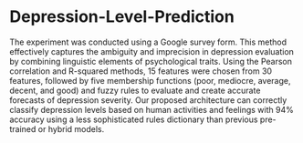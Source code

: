 # Depression-Level-Prediction

The experiment was conducted
using a Google survey form. This method effectively captures the ambiguity and imprecision in
depression evaluation by combining linguistic elements of psychological traits. Using the Pearson
correlation and R-squared methods, 15 features were chosen from 30 features, followed by five
membership functions (poor, mediocre, average, decent, and good) and fuzzy rules to evaluate and
create accurate forecasts of depression severity. Our proposed architecture can correctly classify
depression levels based on human activities and feelings with 94% accuracy using a less sophisticated
rules dictionary than previous pre-trained or hybrid models.
